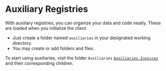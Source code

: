 # Auxiliary Registries

With auxiliary registries, you can organize your data and code neatly. These are loaded when you initialize the client.

- Just create a folder named `auxiliaries` in your designated working directory.
- You may create or add folders and files.

To start using auxiliaries, visit the folder `Auxiliaries` [`Auxiliaries.Invoices`](../Auxiliaries/Invoices) and their corresponding children.